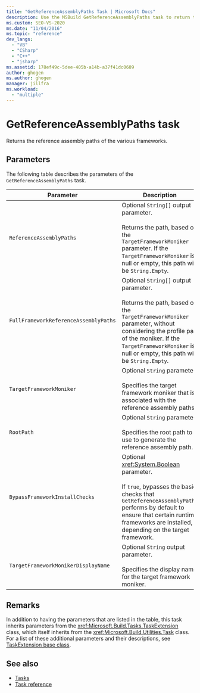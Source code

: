 ```yaml
---
title: "GetReferenceAssemblyPaths Task | Microsoft Docs"
description: Use the MSBuild GetReferenceAssemblyPaths task to return the reference assembly paths of the various frameworks.
ms.custom: SEO-VS-2020
ms.date: "11/04/2016"
ms.topic: "reference"
dev_langs:
  - "VB"
  - "CSharp"
  - "C++"
  - "jsharp"
ms.assetid: 178ef49c-5dee-405b-a14b-a37f41dc0609
author: ghogen
ms.author: ghogen
manager: jillfra
ms.workload:
  - "multiple"
---
```

# GetReferenceAssemblyPaths task

Returns the reference assembly paths of the various frameworks.

## Parameters

 The following table describes the parameters of the `GetReferenceAssemblyPaths` task.

|Parameter|Description|
|---------------|-----------------|
|`ReferenceAssemblyPaths`|Optional `String[]` output parameter.<br /><br /> Returns the path, based on the `TargetFrameworkMoniker` parameter. If the `TargetFrameworkMoniker` is null or empty, this path will be `String.Empty`.|
|`FullFrameworkReferenceAssemblyPaths`|Optional `String[]` output parameter.<br /><br /> Returns the path, based on the `TargetFrameworkMoniker` parameter, without considering the profile part of the moniker. If the `TargetFrameworkMoniker` is null or empty, this path will be `String.Empty`.|
|`TargetFrameworkMoniker`|Optional `String` parameter.<br /><br /> Specifies the target framework moniker that is associated with the reference assembly paths.|
|`RootPath`|Optional `String` parameter.<br /><br /> Specifies the root path to use to generate the reference assembly path.|
|`BypassFrameworkInstallChecks`|Optional <xref:System.Boolean> parameter.<br /><br /> If `true`, bypasses the basic checks that `GetReferenceAssemblyPaths` performs by default to ensure that certain runtime frameworks are installed, depending on the target framework.|
|`TargetFrameworkMonikerDisplayName`|Optional `String` output parameter.<br /><br /> Specifies the display name for the target framework moniker.|

## Remarks

 In addition to having the parameters that are listed in the table, this task inherits parameters from the <xref:Microsoft.Build.Tasks.TaskExtension> class, which itself inherits from the <xref:Microsoft.Build.Utilities.Task> class. For a list of these additional parameters and their descriptions, see [TaskExtension base class](../msbuild/taskextension-base-class.md).

## See also

- [Tasks](../msbuild/msbuild-tasks.md)
- [Task reference](../msbuild/msbuild-task-reference.md)